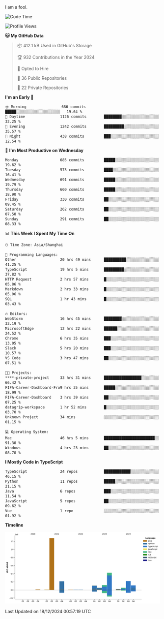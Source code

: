 I am a fool.

<!--START_SECTION:waka-->
![Code Time](http://img.shields.io/badge/Code%20Time-2%2C282%20hrs%2036%20mins-blue)

![Profile Views](http://img.shields.io/badge/Profile%20Views-4-blue)

**🐱 My GitHub Data** 

> 📦 412.1 kB Used in GitHub's Storage 
 > 
> 🏆 932 Contributions in the Year 2024
 > 
> 💼 Opted to Hire
 > 
> 📜 36 Public Repositories 
 > 
> 🔑 22 Private Repositories 
 > 
**I'm an Early 🐤** 

```text
🌞 Morning                686 commits         █████░░░░░░░░░░░░░░░░░░░░   19.64 % 
🌆 Daytime                1126 commits        ████████░░░░░░░░░░░░░░░░░   32.25 % 
🌃 Evening                1242 commits        █████████░░░░░░░░░░░░░░░░   35.57 % 
🌙 Night                  438 commits         ███░░░░░░░░░░░░░░░░░░░░░░   12.54 % 
```
📅 **I'm Most Productive on Wednesday** 

```text
Monday                   685 commits         █████░░░░░░░░░░░░░░░░░░░░   19.62 % 
Tuesday                  573 commits         ████░░░░░░░░░░░░░░░░░░░░░   16.41 % 
Wednesday                691 commits         █████░░░░░░░░░░░░░░░░░░░░   19.79 % 
Thursday                 660 commits         █████░░░░░░░░░░░░░░░░░░░░   18.90 % 
Friday                   330 commits         ██░░░░░░░░░░░░░░░░░░░░░░░   09.45 % 
Saturday                 262 commits         ██░░░░░░░░░░░░░░░░░░░░░░░   07.50 % 
Sunday                   291 commits         ██░░░░░░░░░░░░░░░░░░░░░░░   08.33 % 
```


📊 **This Week I Spent My Time On** 

```text
🕑︎ Time Zone: Asia/Shanghai

💬 Programming Languages: 
Other                    20 hrs 49 mins      ██████████░░░░░░░░░░░░░░░   41.25 % 
TypeScript               19 hrs 5 mins       █████████░░░░░░░░░░░░░░░░   37.82 % 
HTTP Request             2 hrs 57 mins       █░░░░░░░░░░░░░░░░░░░░░░░░   05.86 % 
Markdown                 2 hrs 33 mins       █░░░░░░░░░░░░░░░░░░░░░░░░   05.06 % 
SQL                      1 hr 43 mins        █░░░░░░░░░░░░░░░░░░░░░░░░   03.43 % 

🔥 Editors: 
WebStorm                 16 hrs 45 mins      ████████░░░░░░░░░░░░░░░░░   33.19 % 
MicrosoftEdge            12 hrs 22 mins      ██████░░░░░░░░░░░░░░░░░░░   24.52 % 
Chrome                   6 hrs 35 mins       ███░░░░░░░░░░░░░░░░░░░░░░   13.05 % 
Slack                    5 hrs 20 mins       ███░░░░░░░░░░░░░░░░░░░░░░   10.57 % 
VS Code                  3 hrs 47 mins       ██░░░░░░░░░░░░░░░░░░░░░░░   07.51 % 

🐱‍💻 Projects: 
****-private-project     33 hrs 31 mins      █████████████████░░░░░░░░   66.42 % 
FIFA-Career-Dashboard-Fro9 hrs 35 mins       █████░░░░░░░░░░░░░░░░░░░░   18.99 % 
FIFA-Career-Dashboard    3 hrs 39 mins       ██░░░░░░░░░░░░░░░░░░░░░░░   07.25 % 
datagrip-workspace       1 hr 52 mins        █░░░░░░░░░░░░░░░░░░░░░░░░   03.70 % 
Unknown Project          34 mins             ░░░░░░░░░░░░░░░░░░░░░░░░░   01.15 % 

💻 Operating System: 
Mac                      46 hrs 5 mins       ███████████████████████░░   91.30 % 
Windows                  4 hrs 23 mins       ██░░░░░░░░░░░░░░░░░░░░░░░   08.70 % 
```

**I Mostly Code in TypeScript** 

```text
TypeScript               24 repos            ████████████░░░░░░░░░░░░░   46.15 % 
Python                   11 repos            █████░░░░░░░░░░░░░░░░░░░░   21.15 % 
Java                     6 repos             ███░░░░░░░░░░░░░░░░░░░░░░   11.54 % 
JavaScript               5 repos             ██░░░░░░░░░░░░░░░░░░░░░░░   09.62 % 
Vue                      1 repo              ░░░░░░░░░░░░░░░░░░░░░░░░░   01.92 % 
```



**Timeline**

![Lines of Code chart](https://raw.githubusercontent.com/VeejaLiu/VeejaLiu/master/assets/bar_graph.png)


 Last Updated on 18/12/2024 00:57:19 UTC
<!--END_SECTION:waka-->
